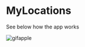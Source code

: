 # MyLocations

See below how the app works 

![gifapple](https://user-images.githubusercontent.com/20821388/42351732-ea820028-808c-11e8-9c61-0c173b8e3ec2.gif)

